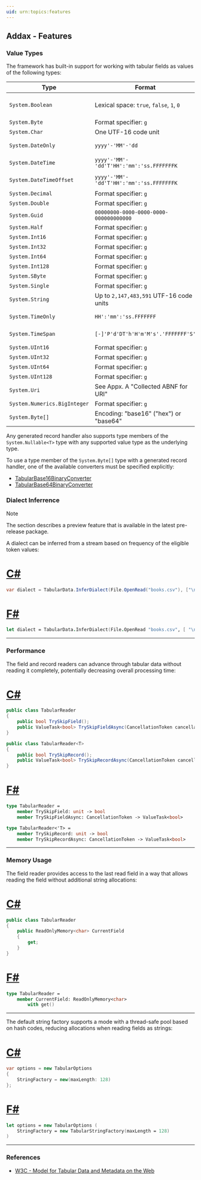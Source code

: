 ```yaml
---
uid: urn:topics:features
---
```


## Addax - Features

<p />

### Value Types

<p />

The framework has built-in support for working with tabular fields as values of the following types: 

<p />

|Type|Format|Standard|
|-|-|-|
|`System.Boolean`|Lexical space: `true`, `false`, `1`, `0`|W3C XMLSCHEMA11-2|
|`System.Byte`|Format specifier: `g`||
|`System.Char`|One UTF-16 code unit||
|`System.DateOnly`|`yyyy'-'MM'-'dd`|RFC 3339 / ISO 8601-1:2019|
|`System.DateTime`|`yyyy'-'MM'-'dd'T'HH':'mm':'ss.FFFFFFFK`|RFC 3339 / ISO 8601-1:2019|
|`System.DateTimeOffset`|`yyyy'-'MM'-'dd'T'HH':'mm':'ss.FFFFFFFK`|RFC 3339 / ISO 8601-1:2019|
|`System.Decimal`|Format specifier: `g`||
|`System.Double`|Format specifier: `g`||
|`System.Guid`|`00000000-0000-0000-0000-000000000000`|RFC 4122|
|`System.Half`|Format specifier: `g`||
|`System.Int16`|Format specifier: `g`||
|`System.Int32`|Format specifier: `g`||
|`System.Int64`|Format specifier: `g`||
|`System.Int128`|Format specifier: `g`||
|`System.SByte`|Format specifier: `g`||
|`System.Single`|Format specifier: `g`||
|`System.String`|Up to `2,147,483,591` UTF-16 code units||
|`System.TimeOnly`|`HH':'mm':'ss.FFFFFFF`|RFC 3339 / ISO 8601-1:2019|
|`System.TimeSpan`|`[-]'P'd'DT'h'H'm'M's'.'FFFFFFF'S'`|RFC 3339 / ISO 8601-1:2019|
|`System.UInt16`|Format specifier: `g`||
|`System.UInt32`|Format specifier: `g`||
|`System.UInt64`|Format specifier: `g`||
|`System.UInt128`|Format specifier: `g`||
|`System.Uri`|See Appx. A "Collected ABNF for URI"|RFC 3986|
|`System.Numerics.BigInteger`|Format specifier: `g`||
|`System.Byte[]`|Encoding: "base16" ("hex") or "base64"|RFC 4648|

<p />

Any generated record handler also supports type members of the `System.Nullable<T>` type with any supported value type as the underlying type.

<p />

To use a type member of the `System.Byte[]` type with a generated record handler, one of the available converters must be specified explicitly:

<p />

- [TabularBase16BinaryConverter](xref:Addax.Formats.Tabular.Converters.TabularBase16BinaryConverter)
- [TabularBase64BinaryConverter](xref:Addax.Formats.Tabular.Converters.TabularBase64BinaryConverter)

<p />

### Dialect Inferrence

<p />

> [!NOTE]
> The section describes a preview feature that is available in the latest pre-release package.

<p />

A dialect can be inferred from a stream based on frequency of the eligible token values:

<p />

# [C#](#tab/cs)

```cs
var dialect = TabularData.InferDialect(File.OpenRead("books.csv"), ["\n", "\r\n"], [','], ['"']);
```

# [F#](#tab/fs)

```fs
let dialect = TabularData.InferDialect(File.OpenRead "books.csv", [ "\n"; "\r\n" ], [ ',' ], [ '"' ])
```

---

<p />

### Performance

<p />

The field and record readers can advance through tabular data without reading it completely, potentially decreasing overall processing time:

<p />

# [C#](#tab/cs)

```cs
public class TabularReader
{
    public bool TrySkipField();
    public ValueTask<bool> TrySkipFieldAsync(CancellationToken cancellationToken);
}

public class TabularReader<T>
{
    public bool TrySkipRecord();
    public ValueTask<bool> TrySkipRecordAsync(CancellationToken cancellationToken);
}
```

# [F#](#tab/fs)

```fs
type TabularReader =
    member TrySkipField: unit -> bool
    member TrySkipFieldAsync: CancellationToken -> ValueTask<bool>

type TabularReader<'T> =
    member TrySkipRecord: unit -> bool
    member TrySkipRecordAsync: CancellationToken -> ValueTask<bool>
```

---

<p />

### Memory Usage

<p />

The field reader provides access to the last read field in a way that allows reading the field without additional string allocations:

<p />

# [C#](#tab/cs)

```cs
public class TabularReader
{
    public ReadOnlyMemory<char> CurrentField
    {
        get;
    }
}
```

# [F#](#tab/fs)

```fs
type TabularReader =
    member CurrentField: ReadOnlyMemory<char>
        with get()
```

---

<p />

The default string factory supports a mode with a thread-safe pool based on hash codes, reducing allocations when reading fields as strings:

<p />

# [C#](#tab/cs)

```cs
var options = new TabularOptions
{
    StringFactory = new(maxLength: 128)
};
```

# [F#](#tab/fs)

```fs
let options = new TabularOptions (
    StringFactory = new TabularStringFactory(maxLength = 128)
)
```

---

<p />

### References

<p />

- [W3C - Model for Tabular Data and Metadata on the Web](https://w3.org/TR/2015/REC-tabular-data-model-20151217)
